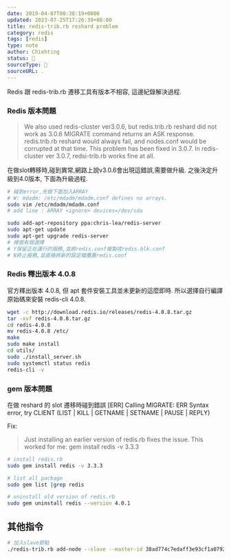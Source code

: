 ```yaml
---
date: 2019-04-07T00:38:19+0800
updated: 2023-07-25T17:26:39+08:00
title: redis-trib.rb reshard problem
category: redis
tags: [redis]
type: note
author: Chiehting
status: 🌲
sourceType: 📜️
sourceURL: .
---
```


Redis 跟 redis-trib.rb 遷移工具有版本不相容, 這邊紀錄解決過程.

<!--more-->

### Redis 版本問題

> We also used redis-cluster ver3.0.6, but redis.trib.rb reshard did not work as 3.0.6 MIGRATE command returns an ASK response.
> redis.trib.rb reshard would always fail, and nodes.conf would be corrupted at that time.
> This problem has been fixed in 3.0.7. In redis-cluster ver 3.0.7, redsi-trib.rb works fine at all.

在做slot轉移時,碰到異常,網路上說v3.0.6會出現這錯誤,需要做升級.
之後決定升級到4.0版本, 下面為升級過程.

```bash
# 碰到error,先做下面加入ARRAY
# W: mdadm: /etc/mdadm/mdadm.conf defines no arrays.
sudo vim /etc/mdadm/mdadm.conf
# add line : ARRAY <ignore> devices=/dev/sda

sudo add-apt-repository ppa:chris-lea/redis-server
sudo apt-get update
sudo apt-get upgrade redis-server
# 裡面有個選擇
# Y保留正在運行的服務,並將redis.conf複製成redis.blk.conf
# N終止服務,並直接將新的設定檔覆蓋redis.conf
```

### Redis 釋出版本 4.0.8

 官方釋出版本 4.0.8, 但 apt 套件安裝工具並未更新的這麼即時.
 所以選擇自行編譯原始碼來安裝 redis-cli 4.0.8.

```bash
wget -c http://download.redis.io/releases/redis-4.0.8.tar.gz
tar -xvf redis-4.0.8.tar.gz
cd redis-4.0.8
mv redis-4.0.8 /etc/
make
sudo make install
cd utils/
sudo ./install_server.sh
sudo systemctl status redis
redis-cli -v
```

### gem 版本問題

在做 reshard 的 slot 遷移時碰到錯誤 [ERR] Calling MIGRATE: ERR Syntax error, try CLIENT (LIST \| KILL \| GETNAME \| SETNAME \| PAUSE \| REPLY)

Fix:
>Just installing an earlier version of redis.rb fixes the issue. This worked for me:
gem install redis -v 3.3.3

```bash
# install redis.rb
sudo gem install redis -v 3.3.3

# list all package
sudo gem list |grep redis

# uninstall old version of redis.rb
sudo gem uninstall redis --version 4.0.1
```

## 其他指令

```bash
# 加入slave節點
./redis-trib.rb add-node --slave --master-id 38ad774c7edaff3e93cf1a07926cd00312b93db7 10.0.2.12:6380 10.0.2.12:6379
```

